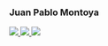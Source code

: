 ### Juan Pablo Montoya 
<a href="https://github.com/JuanPabloMontoya271">
  <img src="https://komarev.com/ghpvc/?username=JuanPabloMontoya271&style=flat-square" />
</a>
<a href="https://github.com/JuanPabloMontoya271">
  <img src="https://github-readme-stats.vercel.app/api?username=JuanPabloMontoya271&show_icons=true&hide_border=true" />
</a>
<a href="https://github.com/JuanPabloMontoya271">
  <img src="https://github-readme-stats.vercel.app/api/top-langs/?username=JuanPabloMontoya271&layout=compact" />
</a>

<!--
**JuanPabloMontoya271/JuanPabloMontoya271** is a ✨ _special_ ✨ repository because its `README.md` (this file) appears on your GitHub profile.

Here are some ideas to get you started:

- 🔭 I’m currently working on ...
- 🌱 I’m currently learning ...
- 👯 I’m looking to collaborate on ...
- 🤔 I’m looking for help with ...
- 💬 Ask me about ...
- 📫 How to reach me: ...
- 😄 Pronouns: ...
- ⚡ Fun fact: ...
-->
